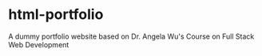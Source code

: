 # html-portfolio
A dummy portfolio website based on Dr. Angela Wu's Course on Full Stack Web Development 

